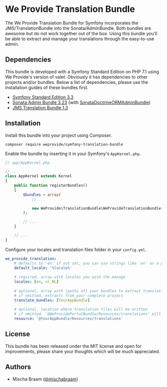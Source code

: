 # We Provide Translation Bundle

The We Provide Translation Bundle for Symfony incorporates the JMS/TranslationBundle into the Sonata/AdminBundle. Both bundles are awesome but do not work together out of the box. Using this bundle you'll be able to extract and manage your translations through the easy-to-use admin.


## Dependencies

This bundle is developed with a Symfony Standard Edition on PHP 7.1 using We Provide's version of valet. Obviously it has dependencies to other projects and/or bundles. Below a list of dependencies, please use the installation guides of these bundles first.
 * [Symfony Standard Edition 3.3](https://symfony.com/doc/current/setup.html#creating-symfony-applications-with-composer)
 * [Sonata Admin Bundle 3.23](https://sonata-project.org/bundles/admin/3-x/doc/getting_started/installation.html) (with [SonataDoctrineORMAdminBundle](https://sonata-project.org/bundles/doctrine-orm-admin/master/doc/reference/installation.html))
 * [JMS Translation Bundle 1.3](https://jmsyst.com/bundles/JMSTranslationBundle/master/installation)


## Installation

Install this bundle into your project using Composer.

```
composer require weprovide/symfony-translation-bundle
```

Enable the bundle by inserting it in your Symfony's `AppKernel.php`.
```php
// app/AppKernel.php

// ...
class AppKernel extends Kernel
{
    public function registerBundles()
    {
        $bundles = array(
            // ...

            new WeProvide\TranslationBundle\WeProvideTranslationBundle(),
        );

        // ...
    }

    // ...
}
```

Configure your locales and translation files folder in your `config.yml`.

```yaml
we_provide_translation:
    # defaults to 'en' if not set, you can use strings like 'en' or a parameter
    default_locale: '%locale%'
    
    # required, array with locales you wish the manage
    locales: [en, nl_NL]
    
    # optional, array with (paths of) your bundles to extract translations from
    # if omitted, extracts from your complete project 
    translate_bundles: [YourAppBundle]
    
    # optional, location where translation files will be written
    # if omitted, '@WeProvidePortalBundle/Resources/translations' will be the target
    resource: '@YourAppBundle/Resources/translations'
```


## License

This bundle has been released under the MIT license and open for improvements, please share your thoughts which will be much appreciated.



## Authors

- Mischa Braam ([@mischabraam](https://github.com/mischabraam))